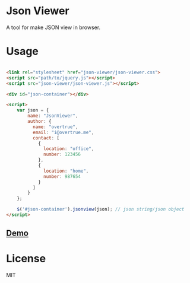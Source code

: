 # Json Viewer
A tool for make JSON view in browser.

# Usage

```html

<link rel="stylesheet" href="json-viewer/json-viewer.css">
<script src="path/to/jquery.js"></script>
<script src="json-viewer/json-viewer.js"></script>

<div id="json-container"></div>

<script>
    var json = {
        name: "JsonViewer",
        author: {
          name: "overtrue",
          email: "i@overtrue.me",
          contact: [
            {
              location: "office",
              number: 123456
            },
            {
              location: "home",
              number: 987654
            }
          ]
        }
    };

    $('#json-container').jsonview(json); // json string/json object
</script>
```

## [Demo](http://overtrue.me/json-viewer)

# License

MIT
